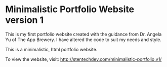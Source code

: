 # Minimalistic Portfolio Website version 1
This is my first portfolio website created with the guidance from Dr. Angela Yu of The App Brewery. I have altered the code to suit my needs and style.

This is a minimalistic, html portfolio website.

To view the website, visit: http://stentechdev.com/minimalistic-portfolio.v1/
